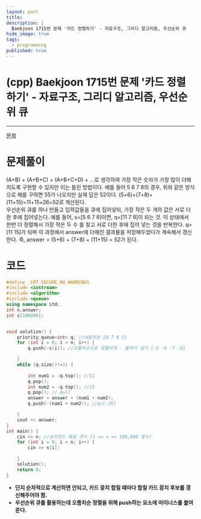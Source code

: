 ```yaml
---
layout: post
title: 
description: |
  Baekjoon 1715번 문제 '카드 정렬하기' - 자료구조, 그리디 알고리즘, 우선순위 큐
hide_image: true
tags:
  - programming
published: true
---
```


# (cpp) Baekjoon 1715번 문제 '카드 정렬하기' - 자료구조, 그리디 알고리즘, 우선순위 큐
* * *
[문제](https://www.acmicpc.net/problem/1987)   
   
# 문제풀이
(A+B) + (A+B+C) + (A+B+C+D) + ...로 생각하여 가장 작은 숫자가 가장 많이 더해지도록 구현할 수 있지만 이는 틀린 방법이다. 
예를 들어 5 6 7 8의 경우, 위와 같은 방식으로 해를 구하면 55가 나오지만 실제 답은 52이다. (5+6)+(7+8)+(11+15)=11+15+26=52로 계산된다.   
우선순위 큐를 하나 만들고 입력값들을 큐에 집어넣되, 가장 작은 두 개의 값은 서로 더한 후에 집어넣는다. 예를 들어, s=[5 6 7 8]이면, 
q=[11 7 8]이 되는 것. 이 상태에서 한번 더 정렬해서 가장 작은 두 수 를 찾고 서로 더한 후에 집어 넣는 것을 반복한다. q=[11 15]가 되며
이 과정에서 answer에 더해진 결과물을 저장해두었다가 계속해서 갱신한다. 즉, answer = (5+6) + (7+8) + (11+15) = 52가 된다.
      
# 코드
```cpp
#define _CRT_SECURE_NO_WARNINGS
#include <iostream>
#include <algorithm>
#include <queue>
using namespace std;
int n,answer;
int s[100000];


void solution() {
	priority_queue<int> q; //내림차순 [8 7 6 5]
	for (int i = 0; i < n; i++) {
		q.push(-s[i]); //오름차순으로 정렬되게 - 붙여서 넣기 [-5 -6 -7 -8]

	}
	while (q.size()!=1) {
	
		int num1 = -q.top(); //11
		q.pop();
		int num2 = -q.top(); //15
 		q.pop(); // q=[]
		answer = answer + (num1 + num2);
		q.push(-(num1 + num2)); //q=[-26]

	}
	cout << answer;
}
int main() {
	cin >> n; //숫자카드 묶음 갯수 (1 <= n <= 100,000 정수) 
	for (int i = 0; i < n; i++) {
		cin >> s[i];

	}
	solution();
	return 0;
}
```
* **단지 순차적으로 계산하면 안되고, 카드 뭉치 합칠 때마다 합칠 카드 뭉치 후보를 갱신해주어야 함.**
* **우선순위 큐를 활용하는데 오름차순 정렬을 위해 push하는 요소에 마이너스를 붙여준다.**
